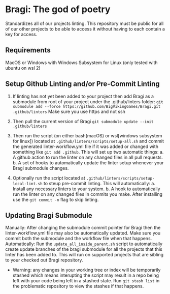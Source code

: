 # Bragi:  The god of poetry
Standardizes all of our projects linting.  This repository must be public for all of our other projects to be able to access it without having to each contain a key for access.

## Requirements
MacOS or Windows with Windows Subsystem for Linux (only tested with ubuntu on wsl 2)

## Setup Github Linting and/or Pre-Commit Linting
1. If linting has not yet been added to your project then add Bragi as a submodule from root of your project under the .github/linters folder:
`git submodule add --force https://github.com/BigVikingGames/Bragi.git .github/linters`
Make sure you use https and not ssh

2. Then pull the current version of Bragi
`git submodule update --init .github/linters`

3. Then run the script (on either bash(macOS) or wsl[windows subsystem for linux]) located at `.github/linters/scripts/setup-all.sh` and commit the generated linter-workflow.yml file if it was added or changed with something like `git add .github`.  This will set up two automatic things:
a. A github action to run the linter on any changed files in all pull requests.
b. A set of hooks to automatically update the linter setup whenever your Bragi submodule changes.

4. Optionally run the script located at `.github/linters/scripts/setup-local-lint.sh` to steup pre-commit linting.  This will automatically:
a. Install any necessary linters to your system.
b. A hook to automatically run the linter on any changed files in commits you make.  After installing use the `git commit -n` flag to skip linting.


## Updating Bragi Submodule
Manually: After changing the submodule commit pointer for Bragi then the linter-workflow.yml file may also be automatically updated.  Make sure you commit both the submodule and the workflow file when that happens.
Automatically: Run the `update_all_inside_parent.sh` script to automatically create update branches of the bragi submodule for all the projects that this linter has been added to.  This will run on supported projects that are sibling to your checked out Bragi repository.
- Warning: any changes in your working tree or index will be temporarily stashed which means interupting the script may result in a repo being left with your code being left in a stashed state.  Run `git stash list` in the problematic repository to view the stashes if that happens.
